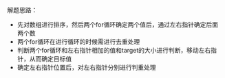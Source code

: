 解题思路：

* 先对数组进行排序，然后两个for循环确定两个值后，通过左右指针确定后面两个数
* 两个for循环在进行循环的时候需进行去重处理
* 判断两个for循环和左右指针相加的值和target的大小进行判断，移动左右指针，从而确定目标值
* 确定左右指针位置后，对左右指针分别进行判重处理